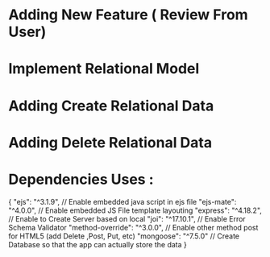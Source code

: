 
# Adding New Feature ( Review From User)
# Implement Relational Model
# Adding Create Relational Data
# Adding Delete Relational Data
# Dependencies Uses :
{ 
    "ejs": "^3.1.9", // Enable embedded java script in ejs file
    "ejs-mate": "^4.0.0", // Enable embedded JS File template layouting
    "express": "^4.18.2", // Enable to Create Server based on local
    "joi": "^17.10.1", // Enable Error Schema Validator
    "method-override": "^3.0.0", // Enable other method post for HTML5 (add Delete ,Post, Put, etc)
    "mongoose": "^7.5.0" // Create Database so that the app can actually store the data
}
